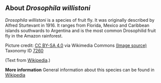 **About *Drosophila willistoni***
-------------------------
*Drosophila willistoni* is a species of fruit fly. It was originally 
described by Alfred Sturtevant in 1916. It ranges from Florida, Mexico 
and Caribbean islands southwards to Argentina and is the most common 
Drosophilid fruit fly in the Amazon rainforest.


Picture credit: [CC BY-SA 4.0](https://creativecommons.org/licenses/by-sa/4.0) via Wikimedia Commons [(Image source)](https://upload.wikimedia.org/wikipedia/commons/7/70/Drosophila_willistoni_Adult_Male.png)
Taxonomy ID [7260](https://www.uniprot.org/taxonomy/7260)

(Text from [Wikipedia](https://en.wikipedia.org/).)

**More information**
General information about this species can be found in [Wikipedia](https://en.wikipedia.org/wiki/Drosophila_willistoni)

